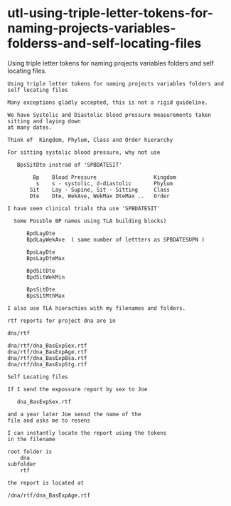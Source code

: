 # utl-using-triple-letter-tokens-for-naming-projects-variables-folderss-and-self-locating-files
Using triple letter tokens for naming projects variables folders and self locating files.

    Using triple letter tokens for naming projects variables folders and self locating files

    Many exceptions gladly accepted, this is not a rigid guideline.

    We have Systolic and Diastolic blood pressure measurements taken sitting and laying down
    at many dates.

    Think of  Kingdom, Phylum, Class and Order hierarchy

    For sitting systolic blood pressure, why not use

       BpsSitDte instrad of 'SPBDATESIT'

            Bp    Blood Pressure                  Kingdom
             s    s - systolic, d-diastolic       Phylum
           Sit    Lay - Supine, Sit - Sitting     Class
           Dte    Dte, WekAve, WekMax DteMax ..   Order

    I have seen clinical trials tha use 'SPBDATESIT'

      Some Possble BP names using TLA building blocks)

          BpdLayDte
          BpdLayWekAve  ( same number of lettters as SPBDATESUPN )

          BpsLayDte
          BpsLayDteMax

          BpdSitDte
          BpdSitWekMin

          BpsSitDte
          BpsSitMthMax

    I also use TLA hierachies with my filenames and folders.

    rtf reports for project dna are in

    dns/rtf

    dna/rtf/dna_BasExpSex.rtf
    dna/rtf/dna_BasExpAge.rtf
    dna/rtf/dna_BasExpBsa.rtf
    dna/rtf/dna_BasExpStg.rtf

    Self Locating files

    If I send the expossure report by sex to Joe

       dna_BasExpSex.rtf

    and a year later Joe sensd the name of the
    file and asks me to resens

    I can instantly locate the report using the tokens
    in the filename

    root folder is
        dna
    subfolder
        rtf

    the report is located at

    /dna/rtf/dna_BasExpAge.rtf



